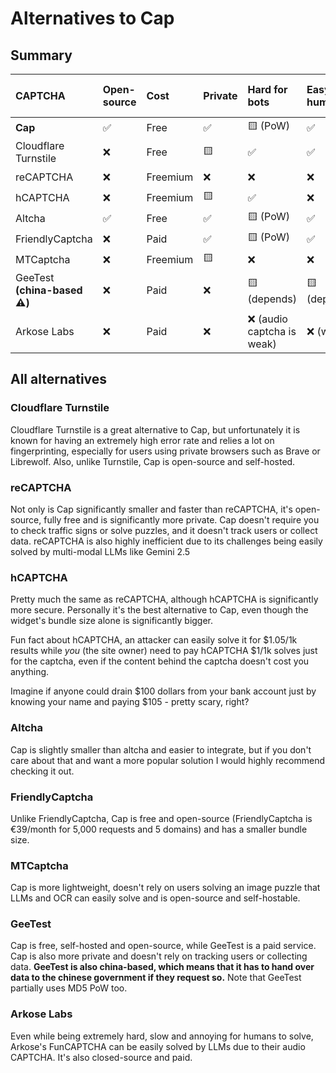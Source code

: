 # Alternatives to Cap

## Summary

| CAPTCHA | Open-source | Cost | Private | Hard for bots | Easy for humans | Small error rate | Customizable | Easy to integrate | "Middleware" support |
| :-- | :-- | :-- | :-- | :-- | :-- | :-- | :-- | :-- | :-- |
| **Cap** | ✅ | Free | ✅ | 🟨 (PoW) | ✅ | ✅ | ✅ | 🟨 | ✅ |
| Cloudflare Turnstile | ❌ | Free | 🟨 | ✅ | ✅ | ❌ | ❌ | ✅ | 🟨 |
| reCAPTCHA | ❌ | Freemium | ❌ | ❌ | ❌ | 🟨 | ❌ | ✅ | ❌ |
| hCAPTCHA | ❌ | Freemium | 🟨 | ✅ | ❌ | 🟨 | ❌ | ✅ | ❌ |
| Altcha | ✅ | Free | ✅ | 🟨 (PoW) | ✅ | ✅ | ✅ | 🟨 | 🟨 |
| FriendlyCaptcha | ❌ | Paid | ✅ | 🟨 (PoW) | ✅ | ✅ | ✅ | 🟨 | ❌ |
| MTCaptcha | ❌ | Freemium | 🟨 | ❌ | ❌ | 🟨 | ❌ | 🟨 | ❌ |
| GeeTest **(china-based ⚠️)** | ❌ | Paid | ❌ | 🟨 (depends) | 🟨 (depends) | 🟨 | ❌ | 🟨 | ❌ |
| Arkose Labs | ❌ | Paid | ❌ | ❌ (audio captcha is weak) | ❌ (worst) | ❌ | 🟨 | ❌ | ❌ |

## All alternatives

### Cloudflare Turnstile

Cloudflare Turnstile is a great alternative to Cap, but unfortunately it is known for having an extremely high error rate and relies a lot on fingerprinting, especially for users using private browsers such as Brave or Librewolf. Also, unlike Turnstile, Cap is open-source and self-hosted.

### reCAPTCHA

Not only is Cap significantly smaller and faster than reCAPTCHA, it's open-source, fully free and is significantly more private. Cap doesn't require you to check traffic signs or solve puzzles, and it doesn't track users or collect data. reCAPTCHA is also highly inefficient due to its challenges being easily solved by multi-modal LLMs like Gemini 2.5

### hCAPTCHA

Pretty much the same as reCAPTCHA, although hCAPTCHA is significantly more secure. Personally it's the best alternative to Cap, even though the widget's bundle size alone is significantly bigger.

Fun fact about hCAPTCHA, an attacker can easily solve it for $1.05/1k results while *you* (the site owner) need to pay hCAPTCHA $1/1k solves just for the captcha, even if the content behind the captcha doesn't cost you anything.

Imagine if anyone could drain $100 dollars from your bank account just by knowing your name and paying $105 - pretty scary, right?

### Altcha

Cap is slightly smaller than altcha and easier to integrate, but if you don't care about that and want a more popular solution I would highly recommend checking it out.

### FriendlyCaptcha

Unlike FriendlyCaptcha, Cap is free and open-source (FriendlyCaptcha is €39/month for 5,000 requests and 5 domains) and has a smaller bundle size.

### MTCaptcha

Cap is more lightweight, doesn't rely on users solving an image puzzle that LLMs and OCR can easily solve and is open-source and self-hostable.

### GeeTest

Cap is free, self-hosted and open-source, while GeeTest is a paid service. Cap is also more private and doesn't rely on tracking users or collecting data. **GeeTest is also china-based, which means that it has to hand over data to the chinese government if they request so.** Note that GeeTest partially uses MD5 PoW too.

### Arkose Labs

Even while being extremely hard, slow and annoying for humans to solve, Arkose's FunCAPTCHA can be easily solved by LLMs due to their audio CAPTCHA. It's also closed-source and paid.
